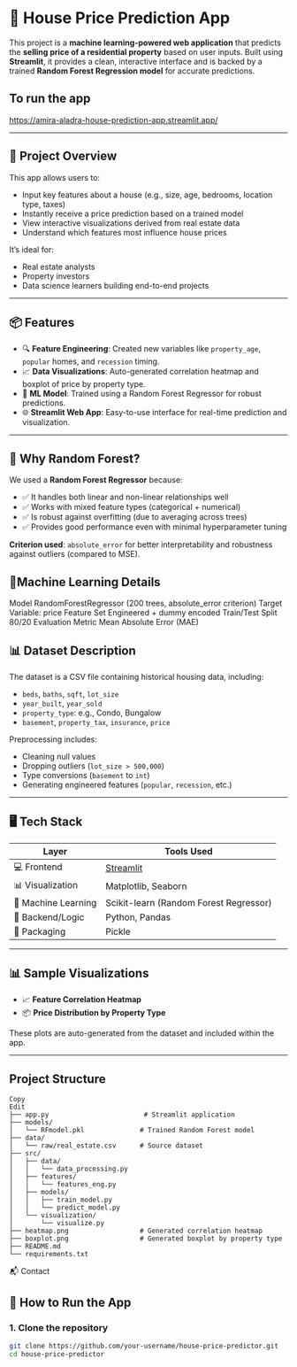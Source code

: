 # 🏡 House Price Prediction App

This project is a **machine learning-powered web application** that predicts the **selling price of a residential property** based on user inputs. Built using **Streamlit**, it provides a clean, interactive interface and is backed by a trained **Random Forest Regression model** for accurate predictions.

## To run the app
https://amira-aladra-house-prediction-app.streamlit.app/

---

## 🚀 Project Overview

This app allows users to:
- Input key features about a house (e.g., size, age, bedrooms, location type, taxes)
- Instantly receive a price prediction based on a trained model
- View interactive visualizations derived from real estate data
- Understand which features most influence house prices

It’s ideal for:
- Real estate analysts
- Property investors
- Data science learners building end-to-end projects

---

## 📦 Features

- 🔍 **Feature Engineering**: Created new variables like `property_age`, `popular` homes, and `recession` timing.
- 📈 **Data Visualizations**: Auto-generated correlation heatmap and boxplot of price by property type.
- 🤖 **ML Model**: Trained using a Random Forest Regressor for robust predictions.
- 🌐 **Streamlit Web App**: Easy-to-use interface for real-time prediction and visualization.

---

## 🧠 Why Random Forest?

We used a **Random Forest Regressor** because:

- ✅ It handles both linear and non-linear relationships well
- ✅ Works with mixed feature types (categorical + numerical)
- ✅ Is robust against overfitting (due to averaging across trees)
- ✅ Provides good performance even with minimal hyperparameter tuning

**Criterion used**: `absolute_error` for better interpretability and robustness against outliers (compared to MSE).

## 🧪Machine Learning Details
Model	RandomForestRegressor (200 trees, absolute_error criterion)
Target Variable:	price
Feature Set	Engineered + dummy encoded
Train/Test Split	80/20
Evaluation Metric	Mean Absolute Error (MAE)

## 📊 Dataset Description

The dataset is a CSV file containing historical housing data, including:
- `beds`, `baths`, `sqft`, `lot_size`
- `year_built`, `year_sold`
- `property_type`: e.g., Condo, Bungalow
- `basement`, `property_tax`, `insurance`, `price`

Preprocessing includes:
- Cleaning null values
- Dropping outliers (`lot_size > 500,000`)
- Type conversions (`basement` to `int`)
- Generating engineered features (`popular`, `recession`, etc.)

---

## 🖥️ Tech Stack

| Layer | Tools Used |
|-------|------------|
| 💻 Frontend | [Streamlit](https://streamlit.io) |
| 📊 Visualization | Matplotlib, Seaborn |
| 🧠 Machine Learning | Scikit-learn (Random Forest Regressor) |
| 🐍 Backend/Logic | Python, Pandas |
| 📁 Packaging | Pickle |

---

## 📊 Sample Visualizations

- 📈 **Feature Correlation Heatmap**
- 📦 **Price Distribution by Property Type**

These plots are auto-generated from the dataset and included within the app.

---
## Project Structure
    Copy
    Edit
    ├── app.py                        # Streamlit application
    ├── models/
    │   └── RFmodel.pkl              # Trained Random Forest model
    ├── data/
    │   └── raw/real_estate.csv      # Source dataset
    ├── src/
    │   ├── data/
    │   │   └── data_processing.py
    │   ├── features/
    │   │   └── features_eng.py
    │   ├── models/
    │   │   ├── train_model.py
    │   │   └── predict_model.py
    │   └── visualization/
    │       └── visualize.py
    ├── heatmap.png                  # Generated correlation heatmap
    ├── boxplot.png                  # Generated boxplot by property type
    ├── README.md
    └── requirements.txt

    
📬 Contact
## 🚀 How to Run the App

### 1. Clone the repository
```bash
git clone https://github.com/your-username/house-price-predictor.git
cd house-price-predictor
